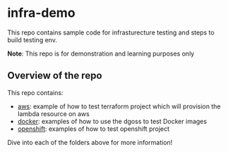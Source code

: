 # infra-demo

This repo contains sample code for infrasturecture testing and steps to build testing env.

**Note**: This repo is for demonstration and learning purposes only

## Overview of the repo

This repo contains:

* [aws](/aws): example of how to test terraform project which will provision the lambda resource on aws
* [docker](/docker): examples of how to use the dgoss to test Docker images
* [openshift](/openshift): examples of how to test openshift project

Dive into each of the folders above for more information!
